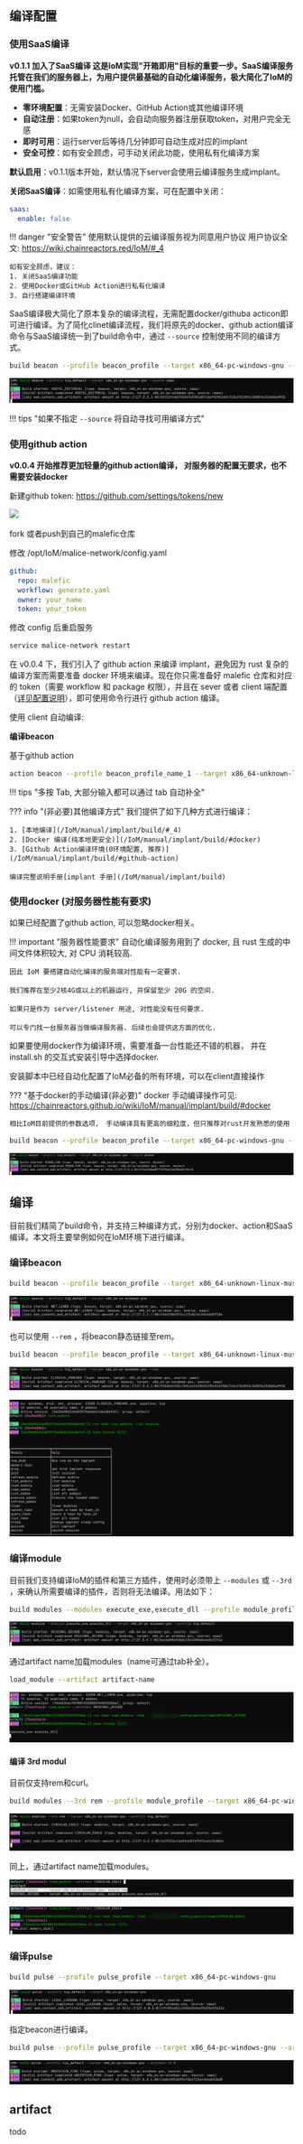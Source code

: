 ## 编译配置
###  使用SaaS编译

**v0.1.1 加入了SaaS编译 这是IoM实现"开箱即用"目标的重要一步。SaaS编译服务托管在我们的服务器上，为用户提供最基础的自动化编译服务，极大简化了IoM的使用门槛。**


- **零环境配置**：无需安装Docker、GitHub Action或其他编译环境
- **自动注册**：如果token为null，会自动向服务器注册获取token，对用户完全无感
- **即时可用**：运行server后等待几分钟即可自动生成对应的implant
- **安全可控**：如有安全顾虑，可手动关闭此功能，使用私有化编译方案


**默认启用**：v0.1.1版本开始，默认情况下server会使用云编译服务生成implant。

**关闭SaaS编译**：如需使用私有化编译方案，可在配置中关闭：

```yaml
saas:  
  enable: false  
```


!!! danger "安全警告"
	使用默认提供的云编译服务视为同意用户协议
	用户协议全文: https://wiki.chainreactors.red/IoM/#_4
	
	如有安全顾虑，建议：
	1. 关闭SaaS编译功能
	2. 使用Docker或GitHub Action进行私有化编译
	3. 自行搭建编译环境

SaaS编译极大简化了原本复杂的编译流程，无需配置docker/githuba acticon即可进行编译。为了简化clinet编译流程，我们将原先的docker、github action编译命令与SaaS编译统一到了build命令中，通过 `--source` 控制使用不同的编译方式。



```bash
build beacon --profile beacon_profile --target x86_64-pc-windows-gnu --source saas
```

![image-20250709194852166](/IoM/assets/build_saas.png)

!!! tips "如果不指定 `--source` 将自动寻找可用编译方式"


### 使用github action

**v0.0.4 开始推荐更加轻量的github action编译， 对服务器的配置无要求，也不需要安装docker**

新建github token: https://github.com/settings/tokens/new 

![](assets/Pasted%20image%2020250103134903.png)


fork 或者push到自己的malefic仓库

修改 /opt/IoM/malice-network/config.yaml

```yaml
github:  
  repo: malefic  
  workflow: generate.yaml  
  owner: your_name
  token: your_token
```

修改 config 后重启服务

```bash
service malice-network restart
```



在 v0.0.4 下，我们引入了 github action 来编译 implant，避免因为 rust 复杂的编译方案而需要准备 docker 环境来编译。现在你只需准备好 malefic 仓库和对应的 token（需要 workflow 和 package 权限），并且在 sever 或者 client 端配置（[详见配置说明](/IoM/manual/manual/deploy)），即可使用命令行进行 github action 编译。

使用 client 自动编译:


**编译beacon**

基于github action
```bash
action beacon --profile beacon_profile_name_1 --target x86_64-unknown-linux-musl --source action
```


!!! tips "多按 Tab, 大部分输入都可以通过 tab 自动补全"


??? info "(非必要)其他编译方式"
	我们提供了如下几种方式进行编译：
	
    1. [本地编译](/IoM/manual/implant/build/#_4)
    2. [Docker 编译(纯本地更安全)](/IoM/manual/implant/build/#docker)
    3. [Github Action编译环境(0环境配置, 推荐)](/IoM/manual/implant/build/#github-action)
    
    编译完整说明手册[implant 手册](/IoM/manual/implant/build)

### 使用docker (对服务器性能有要求)

如果已经配置了github action, 可以忽略docker相关。

!!! important "服务器性能要求"
	自动化编译服务用到了 docker, 且 rust 生成的中间文件体积较大, 对 CPU 消耗较高.
	
	因此 IoM 要搭建自动化编译的服务端对性能有一定要求.
	
	我们推荐在至少2核4G或以上的机器运行, 并保留至少 20G 的空间.
	
	如果只是作为 server/listener 用途, 对性能没有任何要求.
	
	可以专门找一台服务器当做编译服务器. 后续也会提供这方面的优化.

如果要使用docker作为编译环境，需要准备一台性能还不错的机器， 并在install.sh 的交互式安装引导中选择docker.

安装脚本中已经自动化配置了IoM必备的所有环境，可以在client直接操作


??? "基于docker的手动编译(非必要)"
	docker 手动编译操作可见: https://chainreactors.github.io/wiki/IoM/manual/implant/build/#docker
	
	相比IoM目前提供的参数选项， 手动编译具有更高的细粒度，但只推荐对rust开发熟悉的使用


``` bash
build beacon --profile beacon_profile --target x86_64-pc-windows-gnu --source docker
```

![image-20250709215135306](/IoM/assets/build_docker.png)



## 编译

目前我们精简了build命令，并支持三种编译方式，分别为docker、action和SaaS编译。本文将主要举例如何在IoM环境下进行编译。

### 编译beacon

``` bash
build beacon --profile beacon_profile --target x86_64-unknown-linux-musl
```

![image-20250709172432445](../../../IoM/assets/build_beacon.png)

也可以使用 `--rem` ，将beacon静态链接至rem。

```bash
build beacon --profile beacon_profile --target x86_64-unknown-linux-musl --rem
```

![image-20250709173705716](../../../IoM/assets/build_beacon_rem.png)

![image-20250709174110225](/IoM/assets/rem_beacon.png)


### 编译module

目前我们支持编译IoM的插件和第三方插件，使用时必须带上 `--modules` 或 `--3rd` ，来确认所需要编译的插件，否则将无法编译。用法如下：


```bash
build modules --modules execute_exe,execute_dll --profile module_profile --target x86_64-pc-windows-gnu 
```

![image-20250709184032052](/IoM/assets/build_IoM_Module.png)

通过artifact name加载modules（name可通过tab补全）。

```bash
load_module --artifact artifact-name
```

![image-20250709185034428](/IoM/assets/load_IoM_module.png)

#### 编译 3rd modul

目前仅支持rem和curl。

```bash
build modules --3rd rem --profile module_profile --target x86_64-pc-windows-gnu
```

![image-20250709185630326](/IoM/assets/build_3rd_modules.png)

同上，通过artifact name加载modules。

![image-20250709185836589](/IoM/assets/load_module_tab.png)

![image-20250709190034865](/IoM/assets/load_rem_modules.png)



### 编译pulse

```bash
build pulse --profile pulse_profile --target x86_64-pc-windows-gnu 
```

![image-20250709192315948](/IoM/assets/build_pulse.png)

指定beacon进行编译。

```bash
build pulse --profile pulse_profile --target x86_64-pc-windows-gnu --artifact-id 5
```

![image-20250709202400960](/IoM/assets/build_pulse_artifactid.png)




## artifact 

todo